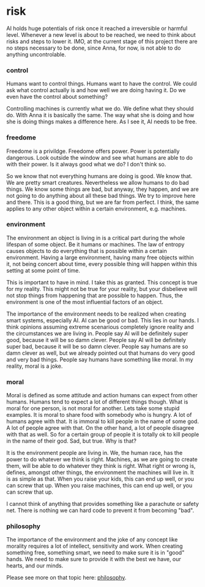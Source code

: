 # risk
AI holds huge potentials of risk once it reached a irreversible or harmful
level. Whenever a new level is about to be reached, we need to think about
risks and steps to lower it. IMO, at the current stage of this project there
are no steps necessary to be done, since Anna, for now, is not able to do
anything uncontrolable.

### control
Humans want to control things. Humans want to have the control. We could ask
what control actually is and how well we are doing having it. Do we even have
the control about something?

Controlling machines is currently what we do. We define what they should do.
With Anna it is basically the same. The way what she is doing and how she is
doing things makes a difference here. As I see it, AI needs to be free.

### freedome
Freedome is a privildge. Freedome offers power. Power is potentially dangerous.
Look outside the window and see what humans are able to do with their power. Is
it always good what we do? I don't think so.

So we know that not everything humans are doing is good. We know that. We are
pretty smart creatures. Nevertheless we allow humans to do bad things. We know
some things are bad, but anyway, they happen, and we are not going to do
anything about all these bad things. We try to improve here and there. This is
a good thing, but we are far from perfect. I think, the same applies to any
other object within a certain environment, e.g. machines.

### environment
The environment an object is living in is a critical part during the whole
lifespan of some object. Be it humans or machines. The law of entropy causes
objects to do everything that is possible within a certain environment. Having
a large environment, having many free objects within it, not being concert
about time, every possible thing will happen within this setting at some point
of time.

This is important to have in mind. I take this as granted. This concept is true
for my reality. This might not be true for your reality, but your disbelieve
will not stop things from happening that are possible to happen. Thus, the
environment is one of the most influential factors of an object.

The importance of the environment needs to be realized when creating smart
systems, especially AI. AI can be good or bad. This lies in our hands. I think
opinions assuming extreme scenarious completely ignore reality and the
circumstances we are living in. People say AI will be definitely super good,
because it will be so damn clever. People say AI will be definitely super bad,
because it will be so damn clever. People say humans are so damn clever as
well, but we already pointed out that humans do very good and very bad things.
People say humans have something like moral. In my reality, moral is a joke.

### moral
Moral is defined as some attitude and action humans can expect from other
humans. Humans tend to expect a lot of different things though. What is moral
for one person, is not moral for another. Lets take some stupid examples. It is
moral to share food with somebody who is hungry. A lot of humans agree with
that. It is immoral to kill people in the name of some god. A lot of people
agree with that. On the other hand, a lot of people disagree with that as well.
So for a certain group of people it is totally ok to kill people in the name of
their god. Sad, but true. Why is that?

It is the environment people are living in. We, the human race, has the power
to do whatever we think is right. Machines, as we are going to create them,
will be able to do whatever they think is right. What right or wrong is,
defines, amongst other things, the environment the machines will live in. It is
as simple as that. When you raise your kids, this can end up well, or you can
screw that up. When you raise machines, this can end up well, or you can screw
that up.

I cannot think of anything that provides something like a parachute or safety
net. There is nothing we can hard code to prevent it from becoming "bad".

### philosophy
The importance of the environment and the joke of any concept like morality
requires a lot of intellect, sensitivity and work. When creating something
free, something smart, we need to make sure it is in "good" hands. We need to
make sure to provide it with the best we have, our hearts, and our minds.

Please see more on that topic here: [philosophy](/doc/philosophy).
